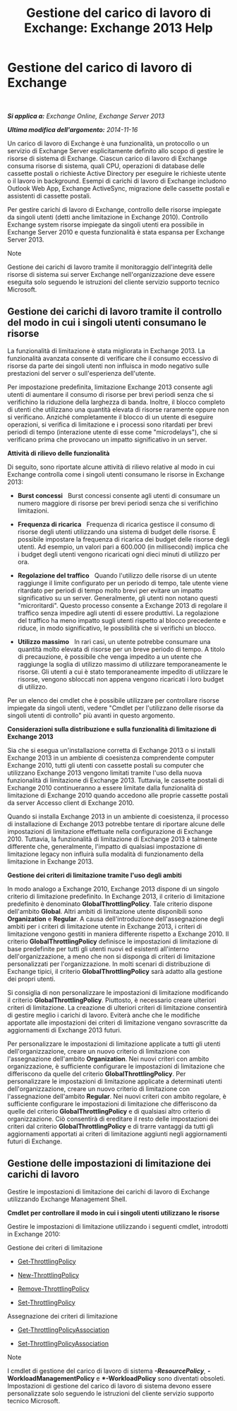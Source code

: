 ﻿---
title: 'Gestione del carico di lavoro di Exchange: Exchange 2013 Help'
TOCTitle: Gestione del carico di lavoro di Exchange
ms:assetid: 276740c4-bdb7-49f1-9470-ae6f2bfd65aa
ms:mtpsurl: https://technet.microsoft.com/it-it/library/JJ150503(v=EXCHG.150)
ms:contentKeyID: 50480282
ms.date: 05/22/2018
mtps_version: v=EXCHG.150
ms.translationtype: MT
---

# Gestione del carico di lavoro di Exchange

 

_**Si applica a:** Exchange Online, Exchange Server 2013_

_**Ultima modifica dell'argomento:** 2014-11-16_

Un carico di lavoro di Exchange è una funzionalità, un protocollo o un servizio di Exchange Server esplicitamente definito allo scopo di gestire le risorse di sistema di Exchange. Ciascun carico di lavoro di Exchange consuma risorse di sistema, quali CPU, operazioni di database delle cassette postali o richieste Active Directory per eseguire le richieste utente o il lavoro in background. Esempi di carichi di lavoro di Exchange includono Outlook Web App, Exchange ActiveSync, migrazione delle cassette postali e assistenti di cassette postali.

Per gestire carichi di lavoro di Exchange, controllo delle risorse impiegate da singoli utenti (detti anche limitazione in Exchange 2010). Controllo Exchange system risorse impiegate da singoli utenti era possibile in Exchange Server 2010 e questa funzionalità è stata espansa per Exchange Server 2013.


> [!NOTE]
> Gestione dei carichi di lavoro tramite il monitoraggio dell'integrità delle risorse di sistema sui server Exchange nell'organizzazione deve essere eseguita solo seguendo le istruzioni del cliente servizio supporto tecnico Microsoft.



## Gestione dei carichi di lavoro tramite il controllo del modo in cui i singoli utenti consumano le risorse

La funzionalità di limitazione è stata migliorata in Exchange 2013. La funzionalità avanzata consente di verificare che il consumo eccessivo di risorse da parte dei singoli utenti non influisca in modo negativo sulle prestazioni del server o sull'esperienza dell'utente.

Per impostazione predefinita, limitazione Exchange 2013 consente agli utenti di aumentare il consumo di risorse per brevi periodi senza che si verifichino la riduzione della larghezza di banda. Inoltre, il blocco completo di utenti che utilizzano una quantità elevata di risorse raramente oppure non si verificano. Anziché completamente il blocco di un utente di eseguire operazioni, si verifica di limitazione e i processi sono ritardati per brevi periodi di tempo (interazione utente di esse come "microdelays"), che si verificano prima che provocano un impatto significativo in un server.

**Attività di rilievo delle funzionalità**

Di seguito, sono riportate alcune attività di rilievo relative al modo in cui Exchange controlla come i singoli utenti consumano le risorse in Exchange 2013:

  - **Burst concessi**   Burst concessi consente agli utenti di consumare un numero maggiore di risorse per brevi periodi senza che si verifichino limitazioni.

  - **Frequenza di ricarica**   Frequenza di ricarica gestisce il consumo di risorse degli utenti utilizzando una sistema di budget delle risorse. È possibile impostare la frequenza di ricarica dei budget delle risorse degli utenti. Ad esempio, un valori pari a 600.000 (in millisecondi) implica che i budget degli utenti vengono ricaricati ogni dieci minuti di utilizzo per ora.

  - **Regolazione del traffico**   Quando l'utilizzo delle risorse di un utente raggiunge il limite configurato per un periodo di tempo, tale utente viene ritardato per periodi di tempo molto brevi per evitare un impatto significativo su un server. Generalmente, gli utenti non notano questi "microritardi". Questo processo consente a Exchange 2013 di regolare il traffico senza impedire agli utenti di essere produttivi. La regolazione del traffico ha meno impatto sugli utenti rispetto al blocco precedente e riduce, in modo significativo, le possibilità che si verifichi un blocco.

  - **Utilizzo massimo**   In rari casi, un utente potrebbe consumare una quantità molto elevata di risorse per un breve periodo di tempo. A titolo di precauzione, è possibile che venga impedito a un utente che raggiunge la soglia di utilizzo massimo di utilizzare temporaneamente le risorse. Gli utenti a cui è stato temporaneamente impedito di utilizzare le risorse, vengono sbloccati non appena vengono ricaricati i loro budget di utilizzo.

Per un elenco dei cmdlet che è possibile utilizzare per controllare risorse impiegate da singoli utenti, vedere "Cmdlet per l'utilizzano delle risorse da singoli utenti di controllo" più avanti in questo argomento.

**Considerazioni sulla distribuzione e sulla funzionalità di limitazione di Exchange 2013**

Sia che si esegua un'installazione corretta di Exchange 2013 o si installi Exchange 2013 in un ambiente di coesistenza comprendente computer Exchange 2010, tutti gli utenti con cassette postali su computer che utilizzano Exchange 2013 vengono limitati tramite l'uso della nuova funzionalità di limitazione di Exchange 2013. Tuttavia, le cassette postali di Exchange 2010 continueranno a essere limitate dalla funzionalità di limitazione di Exchange 2010 quando accedono alle proprie cassette postali da server Accesso client di Exchange 2010.

Quando si installa Exchange 2013 in un ambiente di coesistenza, il processo di installazione di Exchange 2013 potrebbe tentare di riportare alcune delle impostazioni di limitazione effettuate nella configurazione di Exchange 2010. Tuttavia, la funzionalità di limitazione di Exchange 2013 è talmente differente che, generalmente, l'impatto di qualsiasi impostazione di limitazione legacy non influirà sulla modalità di funzionamento della limitazione in Exchange 2013.

**Gestione dei criteri di limitazione tramite l'uso degli ambiti**

In modo analogo a Exchange 2010, Exchange 2013 dispone di un singolo criterio di limitazione predefinito. In Exchange 2013, il criterio di limitazione predefinito è denominato **GlobalThrottlingPolicy**. Tale criterio dispone dell'ambito **Global**. Altri ambiti di limitazione utente disponibili sono **Organization** e **Regular**. A causa dell'introduzione dell'assegnazione degli ambiti per i criteri di limitazione utente in Exchange 2013, i criteri di limitazione vengono gestiti in maniera differente rispetto a Exchange 2010. Il criterio **GlobalThrottlingPolicy** definisce le impostazioni di limitazione di base predefinite per tutti gli utenti nuovi ed esistenti all'interno dell'organizzazione, a meno che non si disponga di criteri di limitazione personalizzati per l'organizzazione. In molti scenari di distribuzione di Exchange tipici, il criterio **GlobalThrottlingPolicy** sarà adatto alla gestione dei propri utenti.

Si consiglia di non personalizzare le impostazioni di limitazione modificando il criterio **GlobalThrottlingPolicy**. Piuttosto, è necessario creare ulteriori criteri di limitazione. La creazione di ulteriori criteri di limitazione consentirà di gestire meglio i carichi di lavoro. Eviterà anche che le modifiche apportate alle impostazioni dei criteri di limitazione vengano sovrascritte da aggiornamenti di Exchange 2013 futuri.

Per personalizzare le impostazioni di limitazione applicate a tutti gli utenti dell'organizzazione, creare un nuovo criterio di limitazione con l'assegnazione dell'ambito **Organization**. Nei nuovi criteri con ambito organizzazione, è sufficiente configurare le impostazioni di limitazione che differiscono da quelle del criterio **GlobalThrottlingPolicy**. Per personalizzare le impostazioni di limitazione applicate a determinati utenti dell'organizzazione, creare un nuovo criterio di limitazione con l'assegnazione dell'ambito **Regular**. Nei nuovi criteri con ambito regolare, è sufficiente configurare le impostazioni di limitazione che differiscono da quelle del criterio **GlobalThrottlingPolicy** e di qualsiasi altro criterio di organizzazione. Ciò consentirà di ereditare il resto delle impostazioni dei criteri dal criterio **GlobalThrottlingPolicy** e di trarre vantaggi da tutti gli aggiornamenti apportati ai criteri di limitazione aggiunti negli aggiornamenti futuri di Exchange.

## Gestione delle impostazioni di limitazione dei carichi di lavoro

Gestire le impostazioni di limitazione dei carichi di lavoro di Exchange utilizzando Exchange Management Shell.

**Cmdlet per controllare il modo in cui i singoli utenti utilizzano le risorse**

Gestire le impostazioni di limitazione utilizzando i seguenti cmdlet, introdotti in Exchange 2010:

Gestione dei criteri di limitazione

  - [Get-ThrottlingPolicy](https://technet.microsoft.com/it-it/library/dd351264\(v=exchg.150\))

  - [New-ThrottlingPolicy](https://technet.microsoft.com/it-it/library/dd351045\(v=exchg.150\))

  - [Remove-ThrottlingPolicy](https://technet.microsoft.com/it-it/library/dd351178\(v=exchg.150\))

  - [Set-ThrottlingPolicy](https://technet.microsoft.com/it-it/library/dd298094\(v=exchg.150\))

Assegnazione dei criteri di limitazione

  - [Get-ThrottlingPolicyAssociation](https://technet.microsoft.com/it-it/library/ff459241\(v=exchg.150\))

  - [Set-ThrottlingPolicyAssociation](https://technet.microsoft.com/it-it/library/ff459231\(v=exchg.150\))


> [!NOTE]
> I cmdlet di gestione del carico di lavoro di sistema <STRONG>*-ResourcePolicy</STRONG>, <STRONG>*-WorkloadManagementPolicy</STRONG> e <STRONG>*-WorkloadPolicy</STRONG> sono diventati obsoleti. Impostazioni di gestione del carico di lavoro di sistema devono essere personalizzate solo seguendo le istruzioni del cliente servizio supporto tecnico Microsoft.


